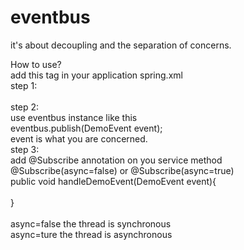 # eventbus
it's about decoupling and the separation of concerns.

How to use?<br/>
add this tag in your application spring.xml<br/>
step 1:<br/>
<bean id="eventBus" class="com.qc.eventbus.spring.SpringEventBus" autowire="byName" init-method="init" destroy-method="destroy"/><br/>
step 2:<br/>
use eventbus instance like this<br/>
eventbus.publish(DemoEvent event);<br/>
event is what you are concerned.<br/>
step 3:<br/>
add @Subscribe annotation on you service method<br/>
@Subscribe(async=false) or @Subscribe(async=true)<br/>
public void handleDemoEvent(DemoEvent event){<br/>
  <br/>
}<br/>
<br/>
async=false the thread is synchronous <br/>
async=ture  the thread is asynchronous<br/>
